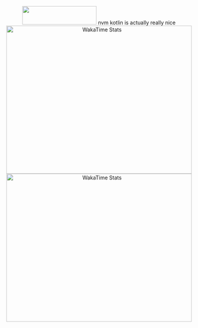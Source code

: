 <div align="center">
    <img src="https://img.shields.io/static/v1?label=&message=Java > Kotlin&color=FFC0CB" width="200" height="50">
    nvm kotlin is actually really nice
</div>
<div align="center">
<img src="https://wakatime.com/share/@cc367603-282b-4c8c-85e9-3e0ef362b7f5/4462e32d-fe11-452e-855c-37a6bb115c01.svg" width="500" height="400" alt="WakaTime Stats">  
<img src="https://wakatime.com/share/@cc367603-282b-4c8c-85e9-3e0ef362b7f5/2255d2d7-5b18-4ce0-a0d9-aabf94bb906f.svg" width="500" height="400" alt="WakaTime Stats">  
</div>
